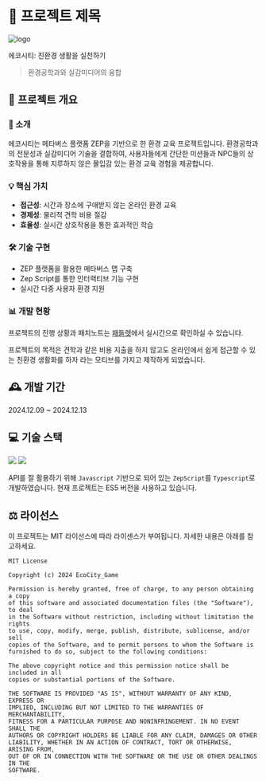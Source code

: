 # 🌱 프로젝트 제목
![logo](https://github.com/user-attachments/assets/1393d92d-0ddd-424d-8368-b4316d3e22dc)

에코시티: 친환경 생활을 실천하기
> 환경공학과와 실감미디어의 융합

## 📝 프로젝트 개요

### 🎯 소개
에코시티는 메타버스 플랫폼 ZEP을 기반으로 한 환경 교육 프로젝트입니다. 환경공학과의 전문성과 실감미디어 기술을 결합하여, 사용자들에게 간단한 미션들과 NPC들의 상호작용을 통해 지루하지 않은 몰입감 있는 환경 교육 경험을 제공합니다.

### 💡 핵심 가치
- **접근성**: 시간과 장소에 구애받지 않는 온라인 환경 교육
- **경제성**: 물리적 견학 비용 절감
- **효율성**: 실시간 상호작용을 통한 효과적인 학습

### 🛠️ 기술 구현
- ZEP 플랫폼을 활용한 메타버스 맵 구축
- Zep Script를 통한 인터랙티브 기능 구현
- 실시간 다중 사용자 환경 지원

### 📊 개발 현황
프로젝트의 진행 상황과 패치노트는 [패들렛](https://padlet.com/gchrist2809/padlet-xau7zsjr368ihq31)에서 실시간으로 확인하실 수 있습니다.

프로젝트의 목적은 견학과 같은 비용 지출을 하지 않고도 온라인에서 쉽게 접근할 수 있는 친환경 생활화를 하자 라는 모티브를 가지고 제작하게 되었습니다.

## 🕰️ 개발 기간
2024.12.09 ~ 2024.12.13

## 💻 기술 스택
<img src="https://img.shields.io/badge/ZepScript-3178C6?style=flat-square&logo=typescript&logoColor=white&"/>

<img src="https://img.shields.io/badge/Visual Studio Code-007ACC?style=flat-square&logo=visual-studio-code&logoColor=white"/>

API를 잘 활용하기 위해 `Javascript` 기반으로 되어 있는 `ZepScript`를 `Typescript`로 개발하였습니다.
현재 프로젝트는 ES5 버전을 사용하고 있습니다.

## ⚖️ 라이선스
이 프로젝트는 MIT 라이선스에 따라 라이센스가 부여됩니다. 자세한 내용은 아래를 참고하세요.

```
MIT License

Copyright (c) 2024 EcoCity_Game

Permission is hereby granted, free of charge, to any person obtaining a copy
of this software and associated documentation files (the "Software"), to deal
in the Software without restriction, including without limitation the rights
to use, copy, modify, merge, publish, distribute, sublicense, and/or sell
copies of the Software, and to permit persons to whom the Software is
furnished to do so, subject to the following conditions:

The above copyright notice and this permission notice shall be included in all
copies or substantial portions of the Software.

THE SOFTWARE IS PROVIDED "AS IS", WITHOUT WARRANTY OF ANY KIND, EXPRESS OR
IMPLIED, INCLUDING BUT NOT LIMITED TO THE WARRANTIES OF MERCHANTABILITY,
FITNESS FOR A PARTICULAR PURPOSE AND NONINFRINGEMENT. IN NO EVENT SHALL THE
AUTHORS OR COPYRIGHT HOLDERS BE LIABLE FOR ANY CLAIM, DAMAGES OR OTHER
LIABILITY, WHETHER IN AN ACTION OF CONTRACT, TORT OR OTHERWISE, ARISING FROM,
OUT OF OR IN CONNECTION WITH THE SOFTWARE OR THE USE OR OTHER DEALINGS IN THE
SOFTWARE.
